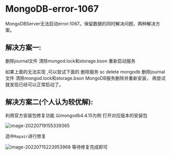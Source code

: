 # MongoDB-error-1067
MongoDBServer无法启动error:1067。保留数据的同时解决问题，两种解决方案。


## 解决方案一:
删除journal文件
清除mongod.lock和storage.bson
重新启动服务

如果上面的无法实现 ,可以尝试下面的
删除服务 
sc delete mongodb
删除journal文件
清除mongod.lock和storage.bson
MongoDB服务删除并重新安装，
再尝试就发现已经可以正常启动了。

## 解决方案二(个人认为较优解):
利用官方安装包修复功能
以mongodb4.4.15为例
打开对应版本的安装包

![image-20220719155339365](http://shinoimg.yyshino.top/img/202207191553716.png)

选中`Repair`进行修复

![image-20220715223953968](http://shinoimg.yyshino.top/img/202207152240327.png)
等待修复完成即可
